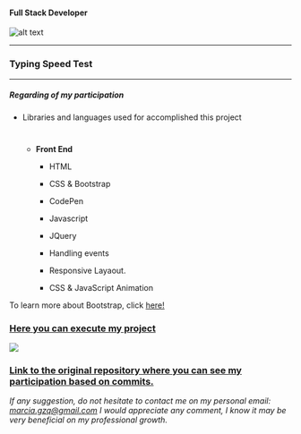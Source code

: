 #### Full Stack Developer 
![alt text](https://portfolium1.cloudimg.io/s/crop/128x128/https://cdn.portfolium.com/ugcs3%2Fedu%2F9tDF4wvqRdewUvBbZ97x_PegasusBrightGold150x150.png "Logo Title Text 1")
- - -

### Typing Speed Test
- - - - 


##### Regarding of my participation

*  Libraries and languages used for accomplished this project

    #
    * __Front End__
        * HTML
        * CSS & Bootstrap
        * CodePen
        * Javascript
        * JQuery
        
         * Handling events
         * Responsive Layaout.
         * CSS & JavaScript Animation

To learn more about Bootstrap, click [here!](https://getbootstrap.com/)

### [Here you can execute my project](https://theresinger.github.io/TypingSpeedTest/index.html)

![](https://media.giphy.com/media/fqUgmIGIphrjOFIO0u/giphy.gif)

### [Link to the original repository where you can see my participation based on commits.](https://github.com/TheResinger/TypingSpeedTest)

*If any suggestion, do not hesitate to contact me on my personal email: marcia.gzq@gmail.com
I would appreciate any comment, I know it may be very beneficial on my professional growth.*

